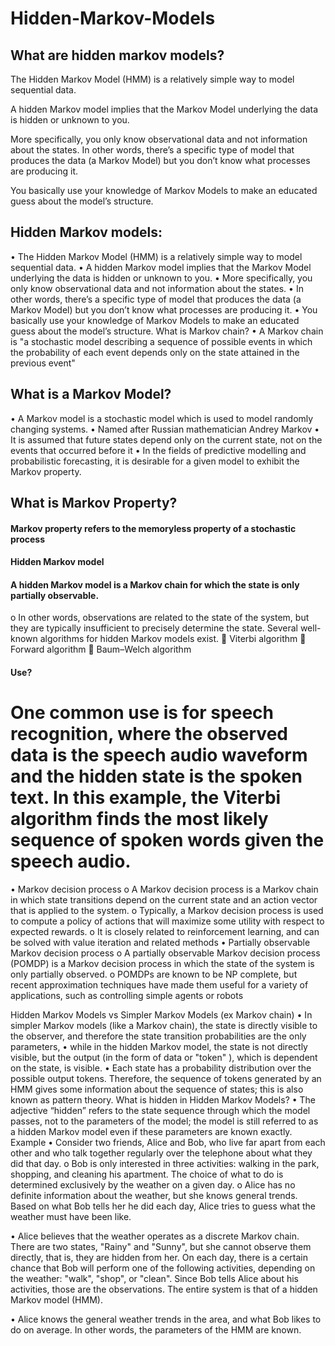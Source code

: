 # Hidden-Markov-Models
 ## What are hidden markov models?

The Hidden Markov Model (HMM) is a relatively simple way to model sequential data. 

A hidden Markov model implies that the Markov Model underlying the data is hidden or unknown to you. 

More specifically, you only know observational data and not information about the states. 
In other words, there’s a specific type of model that produces the data (a Markov Model) but you don’t know what processes are producing it. 

You basically use your knowledge of Markov Models to make an educated guess about the model’s structure.
## Hidden Markov models:
•	The Hidden Markov Model (HMM) is a relatively simple way to model sequential data. 
•	A hidden Markov model implies that the Markov Model underlying the data is hidden or unknown to you. 
•	More specifically, you only know observational data and not information about the states. 
•	In other words, there’s a specific type of model that produces the data (a Markov Model) but you don’t know what processes are producing it. 
•	You basically use your knowledge of Markov Models to make an educated guess about the model’s structure.
What is Markov chain?
•	A Markov chain is "a stochastic model describing a sequence of possible events in which the probability of each event depends only on the state attained in the previous event"
## What is a Markov Model?
•	A Markov model is a stochastic model which is used to model randomly changing systems.
•	Named after Russian mathematician Andrey Markov
•	It is assumed that future states depend only on the current state, not on the events that occurred before it
•	In the fields of predictive modelling and probabilistic forecasting, it is desirable for a given model to exhibit the Markov property.
## What is Markov Property?
#### Markov property refers to the memoryless property of a stochastic process
#### Hidden Markov model
#### A hidden Markov model is a Markov chain for which the state is only partially observable. 
o	In other words, observations are related to the state of the system, but they are typically insufficient to precisely determine the state. Several well-known algorithms for hidden Markov models exist.
	Viterbi algorithm
	Forward algorithm
	Baum–Welch algorithm
#### 	Use?
#	One common use is for speech recognition, where the observed data is the speech audio waveform and the hidden state is the spoken text. In this example, the Viterbi algorithm finds the most likely sequence of spoken words given the speech audio.
•	Markov decision process
o	A Markov decision process is a Markov chain in which state transitions depend on the current state and an action vector that is applied to the system. 
o	Typically, a Markov decision process is used to compute a policy of actions that will maximize some utility with respect to expected rewards. 
o	It is closely related to reinforcement learning, and can be solved with value iteration and related methods
•	Partially observable Markov decision process
o	A partially observable Markov decision process (POMDP) is a Markov decision process in which the state of the system is only partially observed. 
o	POMDPs are known to be NP complete, but recent approximation techniques have made them useful for a variety of applications, such as controlling simple agents or robots


Hidden Markov Models vs Simpler Markov Models (ex Markov chain)
•	In simpler Markov models (like a Markov chain), the state is directly visible to the observer, and therefore the state transition probabilities are the only parameters, 
•	while in the hidden Markov model, the state is not directly visible, but the output (in the form of data or "token" ), which is dependent on the state, is visible. 
•	Each state has a probability distribution over the possible output tokens. Therefore, the sequence of tokens generated by an HMM gives some information about the sequence of states; this is also known as pattern theory.
What is hidden in Hidden Markov Models?
•	The adjective “hidden” refers to the state sequence through which the model passes, not to the parameters of the model; the model is still referred to as a hidden Markov model even if these parameters are known exactly.
Example
•	Consider two friends, Alice and Bob, who live far apart from each other and who talk together regularly over the telephone about what they did that day. 
o	Bob is only interested in three activities: walking in the park, shopping, and cleaning his apartment. The choice of what to do is determined exclusively by the weather on a given day. 
o	Alice has no definite information about the weather, but she knows general trends. Based on what Bob tells her he did each day, Alice tries to guess what the weather must have been like.

•	Alice believes that the weather operates as a discrete Markov chain. There are two states, "Rainy" and "Sunny", but she cannot observe them directly, that is, they are hidden from her. On each day, there is a certain chance that Bob will perform one of the following activities, depending on the weather: "walk", "shop", or "clean". Since Bob tells Alice about his activities, those are the observations. The entire system is that of a hidden Markov model (HMM).

•	Alice knows the general weather trends in the area, and what Bob likes to do on average. In other words, the parameters of the HMM are known. 
